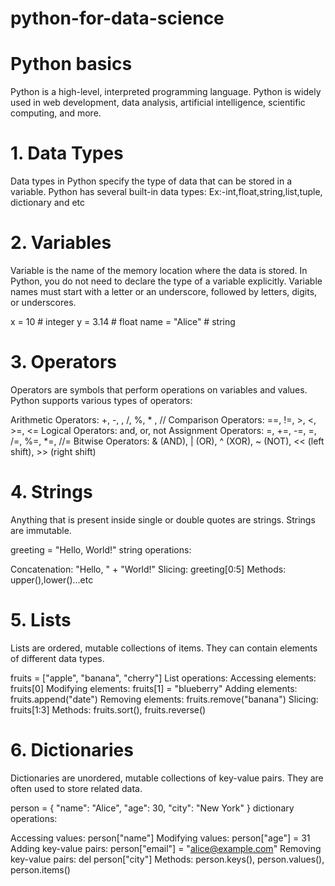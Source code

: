 # python-for-data-science
# Python basics
Python is a high-level, interpreted programming language. Python is widely used in web development, data analysis, artificial intelligence, scientific computing, and more.

# 1. Data Types
Data types in Python specify the type of data that can be stored in a variable. Python has several built-in data types:
Ex:-int,float,string,list,tuple, dictionary and etc

# 2. Variables
Variable is the name of the memory location where the data is stored. In Python, you do not need to declare the type of a variable explicitly. Variable names must start with a letter or an underscore, followed by letters, digits, or underscores.

x = 10          # integer
y = 3.14        # float
name = "Alice"  # string

# 3. Operators
Operators are symbols that perform operations on variables and values. Python supports various types of operators:

Arithmetic Operators: +, -, , /, %, * , //
Comparison Operators: ==, !=, >, <, >=, <=
Logical Operators: and, or, not
Assignment Operators: =, +=, -=, =, /=, %=, *=, //=
Bitwise Operators: & (AND), | (OR), ^ (XOR), ~ (NOT), << (left shift), >> (right shift)

# 4. Strings
Anything that is present inside single or double quotes are strings. Strings are immutable.

greeting = "Hello, World!"
string operations:

Concatenation: "Hello, " + "World!"
Slicing: greeting[0:5]
Methods: upper(),lower()...etc

# 5. Lists
Lists are ordered, mutable collections of items. They can contain elements of different data types.

fruits = ["apple", "banana", "cherry"]
List operations:
Accessing elements: fruits[0]
Modifying elements: fruits[1] = "blueberry"
Adding elements: fruits.append("date")
Removing elements: fruits.remove("banana")
Slicing: fruits[1:3]
Methods: fruits.sort(), fruits.reverse()

# 6. Dictionaries
Dictionaries are unordered, mutable collections of key-value pairs. They are often used to store related data.

person = {
    "name": "Alice",
    "age": 30,
    "city": "New York"
}
dictionary operations:

Accessing values: person["name"]
Modifying values: person["age"] = 31
Adding key-value pairs: person["email"] = "alice@example.com"
Removing key-value pairs: del person["city"]
Methods: person.keys(), person.values(), person.items()
